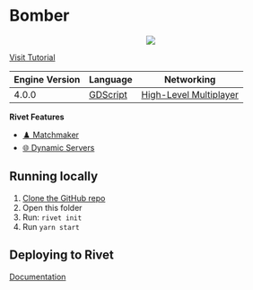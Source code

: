 # Bomber

<p align="center">
    <img src="./_media/preview_512.png" />
</p>


[Visit Tutorial](https://rivet.gg/learn/godot/tutorials/crash-course)


|  Engine Version | Language | Networking |
|  --- | --- | --- |
|  4.0.0 | [GDScript](https://docs.godotengine.org/en/stable/getting_started/scripting/gdscript/gdscript_basics.html) | [High-Level Multiplayer](https://docs.godotengine.org/en/stable/tutorials/networking/high_level_multiplayer.html) |

**Rivet Features**

- [♟️ Matchmaker](https://rivet.gg/docs/matchmaker)
- [🌐 Dynamic Servers](https://rivet.gg/docs/dynamic-servers)


## Running locally

1. [Clone the GitHub repo](https://docs.github.com/en/repositories/creating-and-managing-repositories/cloning-a-repository)
2. Open this folder
3. Run: `rivet init`
4. Run `yarn start`

## Deploying to Rivet

[Documentation](https://rivet.gg/learn/godot/tutorials/crash-course#step-4-deploy-to-rivet)

